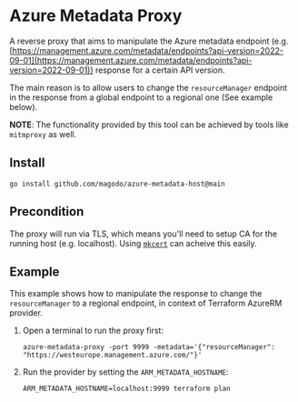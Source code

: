 # Azure Metadata Proxy

A reverse proxy that aims to manipulate the Azure metadata endpoint (e.g. [https://management.azure.com/metadata/endpoints?api-version=2022-09-01](https://management.azure.com/metadata/endpoints?api-version=2022-09-01)) response for a certain API version.

The main reason is to allow users to change the `resourceManager` endpoint in the response from a global endpoint to a regional one (See example below).

**NOTE**: The functionality provided by this tool can be achieved by tools like `mitmproxy` as well.

## Install

`go install github.com/magodo/azure-metadata-host@main`

## Precondition

The proxy will run via TLS, which means you'll need to setup CA for the running host (e.g. localhost). Using [`mkcert`](https://github.com/FiloSottile/mkcert) can acheive this easily.

## Example

This example shows how to manipulate the response to change the `resourceManager` to a regional endpoint, in context of Terraform AzureRM provider. 

1. Open a terminal to run the proxy first:

    ```shell
    azure-metadata-proxy -port 9999 -metadata='{"resourceManager": "https://westeurope.management.azure.com/"}'
    ```

2. Run the provider by setting the `ARM_METADATA_HOSTNAME`:

    ```shell
    ARM_METADATA_HOSTNAME=localhost:9999 terraform plan
    ```
